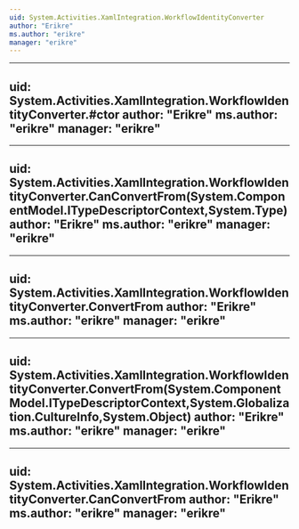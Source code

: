 ```yaml
---
uid: System.Activities.XamlIntegration.WorkflowIdentityConverter
author: "Erikre"
ms.author: "erikre"
manager: "erikre"
---
```


---
uid: System.Activities.XamlIntegration.WorkflowIdentityConverter.#ctor
author: "Erikre"
ms.author: "erikre"
manager: "erikre"
---

---
uid: System.Activities.XamlIntegration.WorkflowIdentityConverter.CanConvertFrom(System.ComponentModel.ITypeDescriptorContext,System.Type)
author: "Erikre"
ms.author: "erikre"
manager: "erikre"
---

---
uid: System.Activities.XamlIntegration.WorkflowIdentityConverter.ConvertFrom
author: "Erikre"
ms.author: "erikre"
manager: "erikre"
---

---
uid: System.Activities.XamlIntegration.WorkflowIdentityConverter.ConvertFrom(System.ComponentModel.ITypeDescriptorContext,System.Globalization.CultureInfo,System.Object)
author: "Erikre"
ms.author: "erikre"
manager: "erikre"
---

---
uid: System.Activities.XamlIntegration.WorkflowIdentityConverter.CanConvertFrom
author: "Erikre"
ms.author: "erikre"
manager: "erikre"
---
